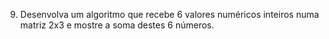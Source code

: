 09. Desenvolva um algoritmo que recebe 6 valores numéricos inteiros numa matriz 2x3 e mostre a soma destes 6 números.